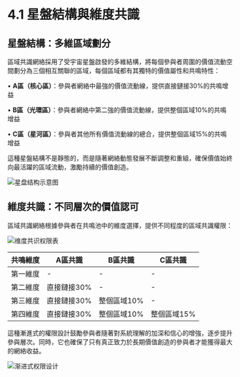 # 4.1 星盤結構與維度共識

## 星盤結構：多維區域劃分

區域共識網絡採用了受宇宙星盤啟發的多維結構，將每個參與者周圍的價值流動空間劃分為三個相互關聯的區域，每個區域都有其獨特的價值屬性和共鳴特性：

• **A區（核心區）**：參與者網絡中最強的價值流動線，提供直接鏈接30%的共鳴增益

• **B區（光環區）**：參與者網絡中第二強的價值流動線，提供整個區域10%的共鳴增益

• **C區（星河區）**：參與者其他所有價值流動線的總合，提供整個區域15%的共鳴增益

這種星盤結構不是靜態的，而是隨著網絡動態發展不斷調整和重組，確保價值始終向最活躍的區域流動，激勵持續的價值創造。

![星盘结构示意图](/images/图5.svg)

## 維度共識：不同層次的價值認可

區域共識網絡根據參與者在共鳴池中的維度選擇，提供不同程度的區域共識權限：

![维度共识权限表](/images/图6.svg)

| 共鳴維度 | A區共識 | B區共識 | C區共識 |
|---------|---------|---------|---------|
| 第一維度 | - | - | - |
| 第二維度 | 直接鏈接30% | - | - |
| 第三維度 | 直接鏈接30% | 整個區域10% | - |
| 第四維度 | 直接鏈接30% | 整個區域10% | 整個區域15% |

這種漸進式的權限設計鼓勵參與者隨著對系統理解的加深和信心的增強，逐步提升參與層次。同時，它也確保了只有真正致力於長期價值創造的參與者才能獲得最大的網絡收益。

![渐进式权限设计](/images/图7.svg)
